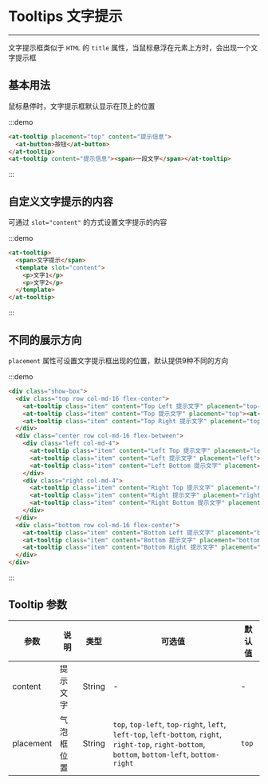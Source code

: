 
# Tooltips 文字提示

----

文字提示框类似于 `HTML` 的 `title` 属性，当鼠标悬浮在元素上方时，会出现一个文字提示框

## 基本用法

鼠标悬停时，文字提示框默认显示在顶上的位置

:::demo
```html
<at-tooltip placement="top" content="提示信息">
  <at-button>按钮</at-button>
</at-tooltip>
<at-tooltip content="提示信息"><span>一段文字</span></at-tooltip>
```
:::

## 自定义文字提示的内容

可通过 `slot="content"` 的方式设置文字提示的内容

:::demo
```html
<at-tooltip>
  <span>文字提示</span>
  <template slot="content">
    <p>文字1</p>
    <p>文字2</p>
  </template>
</at-tooltip>
```
:::

## 不同的展示方向

`placement` 属性可设置文字提示框出现的位置，默认提供9种不同的方向

:::demo
```html
<div class="show-box">
  <div class="top row col-md-16 flex-center">
    <at-tooltip class="item" content="Top Left 提示文字" placement="top-left"><at-button>上左</at-button></at-tooltip>
    <at-tooltip class="item" content="Top 提示文字" placement="top"><at-button>上边</at-button></at-tooltip>
    <at-tooltip class="item" content="Top Right 提示文字" placement="top-right"><at-button>上右</at-button></at-tooltip>
  </div>
  <div class="center row col-md-16 flex-between">
    <div class="left col-md-4">
      <at-tooltip class="item" content="Left Top 提示文字" placement="left-top"><at-button>左上</at-button></at-tooltip>
      <at-tooltip class="item" content="Left 提示文字" placement="left"><at-button>左边</at-button></at-tooltip>
      <at-tooltip class="item" content="Left Bottom 提示文字" placement="left-bottom"><at-button>左下</at-button></at-tooltip>
    </div>
    <div class="right col-md-4">
      <at-tooltip class="item" content="Right Top 提示文字" placement="right-top"><at-button>右上</at-button></at-tooltip>
      <at-tooltip class="item" content="Right 提示文字" placement="right"><at-button>右边</at-button></at-tooltip>
      <at-tooltip class="item" content="Right Bottom 提示文字" placement="right-bottom"><at-button>右下</at-button></at-tooltip>
    </div>
  </div>
  <div class="bottom row col-md-16 flex-center">
    <at-tooltip class="item" content="Bottom Left 提示文字" placement="bottom-left"><at-button>下左</at-button></at-tooltip>
    <at-tooltip class="item" content="Bottom 提示文字" placement="bottom"><at-button>下边</at-button></at-tooltip>
    <at-tooltip class="item" content="Bottom Right 提示文字" placement="bottom-right"><at-button>下右</at-button></at-tooltip>
  </div>
</div>
```
:::

## Tooltip 参数

| 参数      | 说明          | 类型      | 可选值                           | 默认值  |
|---------- |-------------- |---------- |--------------------------------  |-------- |
| content | 提示文字 | String | - | - |
| placement | 气泡框位置 | String | `top`, `top-left`, `top-right`, `left`, `left-top`, `left-bottom`, `right`, `right-top`, `right-bottom`, `bottom`, `bottom-left`, `bottom-right` | `top` |

<style lang="scss" scoped>
.at-tooltip {
  & + .at-tooltip {
    margin-left: 16px;
  }
  span {
    font-size: 12px;
  }
  p {
    color: #fff;
    font-size: 12px;
  }
}
.show-box {
  max-width: 600px;

  .at-tooltip + .at-tooltip {
    margin: 0;
  }
}
.top,
.bottom {
  padding: 20px;
  width: 100%;

  .item + .item {
    margin-left: 30px;
  }
}
.center {
  width: 100%;

  .item + .item {
    margin-top: 20px;
  }
}
.left {
  flex-direction: column;
}

.item > span {
  display: inline-block;
  width: 60px;
  height: 32px;
  line-height: 32px;
  background-color: #fff;
  border: 1px solid #ccc;
  border-radius: 4px;
  text-align: center;
  cursor: pointer;
  transition: all .3s;

  &:hover {
    color: #a0c1ff;
    border-color: #a0c1ff;
  }
}
</style>
